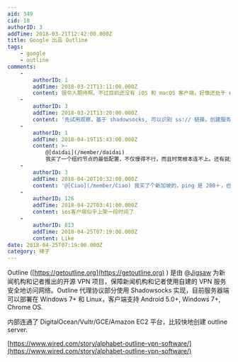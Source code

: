 ```yaml
---
aid: 349
cid: 18
authorID: 3
addTime: 2018-03-21T12:42:00.000Z
title: Google 出品 Outline
tags:
    - google
    - outline
comments:
    -
        authorID: 1
        addTime: 2018-03-21T13:11:00.000Z
        content: 很令人期待啊。不过目前还没有 iOS 和 macOS 客户端，好像还处于 early stage。
    -
        authorID: 3
        addTime: 2018-03-21T13:20:00.000Z
        content: '先试用观察，基于 shadowsocks, 可以识别 ss:// 链接。创建服务器、安装软件的确挺快。移动客户端走全局代理。'
    -
        authorID: 1
        addTime: 2018-04-19T15:43:00.000Z
        content: >-
            @[daidai](/member/daidai)
            我买了一个纽约节点的最低配置，不仅慢得不行，而且时常根本连不上。还有就是，只有全局代理模式，国内网站真是慢。
    -
        authorID: 3
        addTime: 2018-04-20T10:32:00.000Z
        content: '@[Ciao](/member/Ciao) 我买了个新加坡的，ping 是 200＋，也不怎么好。'
    -
        authorID: 126
        addTime: 2018-04-22T03:41:00.000Z
        content: ios客户端似乎上架一段时间了
    -
        authorID: 813
        addTime: 2018-04-25T07:19:00.000Z
        content: Like
date: 2018-04-25T07:19:00.000Z
category: 梯子
---
```


Outline ([https://getoutline.org](https://getoutline.org) ) 是由 @[Jigsaw](/member/Jigsaw) 为新闻机构和记者推出的开源 VPN 项目，保障新闻机构和记者使用自建的 VPN 服务安全地访问网络。Outline 代理协议部分使用 Shadowsocks 实现，目前服务器端可以部署在 Windows 7+ 和 Linux，客户端支持 Android 5.0+, Windows 7+, Chrome OS.

内部连通了 DigitalOcean/Vultr/GCE/Amazon EC2 平台，比较快地创建 outline server.

[https://www.wired.com/story/alphabet-outline-vpn-software/](https://www.wired.com/story/alphabet-outline-vpn-software/)
